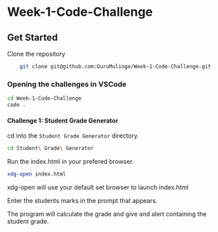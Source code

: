 # Week-1-Code-Challenge

## Get Started
Clone the repository
````bash
    git clone git@github.com:GuruMulinge/Week-1-Code-Challenge.git
````

### Opening the challenges in VSCode
````bash
cd Week-1-Code-Challenge
code .
````

#### Challenge 1: Student Grade Generator 
cd into the ``Student Grade Generator`` directory.
````bash
cd Student\ Grade\ Generator
````

Run the index.html in your prefered browser. 
````bash
xdg-open index.html 
````
xdg-open will use your default set browser to launch index.html

Enter the students marks in the prompt that appears. 

The program will calculate the grade and give and alert containing the student grade. 





